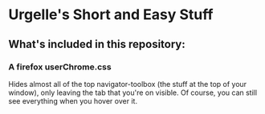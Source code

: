 # Urgelle's Short and Easy Stuff

## What's included in this repository:

### A firefox userChrome.css
Hides almost all of the top navigator-toolbox
(the stuff at the top of your window), only 
leaving the tab that you're on visible. Of 
course, you can still see everything when you
hover over it.
